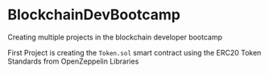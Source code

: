 # BlockchainDevBootcamp
Creating multiple projects in the blockchain developer bootcamp

First Project is creating the ```Token.sol``` smart contract using the ERC20 Token Standards from OpenZeppelin Libraries
